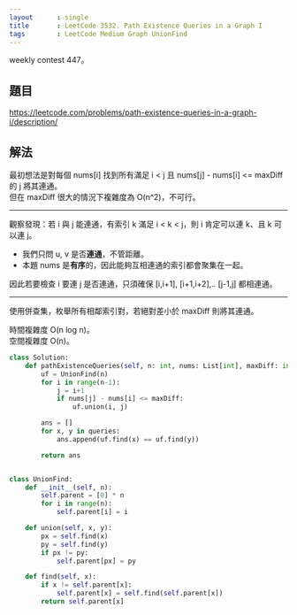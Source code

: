 ```yaml
---
layout      : single
title       : LeetCode 3532. Path Existence Queries in a Graph I
tags        : LeetCode Medium Graph UnionFind
---
```

weekly contest 447。

## 題目

<https://leetcode.com/problems/path-existence-queries-in-a-graph-i/description/>

## 解法

最初想法是對每個 nums[i] 找到所有滿足 i < j 且 nums[j] - nums[i] <= maxDiff 的 j 將其連通。  
但在 maxDiff 很大的情況下複雜度為 O(n^2)，不可行。  

---

觀察發現：若 i 與 j 能連通，有索引 k 滿足 i < k < j，則 i 肯定可以連 k、且 k 可以連 j。  

- 我們只問 u, v 是否**連通**，不管距離。  
- 本題 nums 是**有序**的，因此能夠互相連通的索引都會聚集在一起。  

因此若要檢查 i 要連 j 是否連通，只須確保 [i,i+1], [i+1,i+2],.. [j-1,j] 都相連通。  

---

使用併查集，枚舉所有相鄰索引對，若絕對差小於 maxDiff 則將其連通。  

時間複雜度 O(n log n)。  
空間複雜度 O(n)。  

```python
class Solution:
    def pathExistenceQueries(self, n: int, nums: List[int], maxDiff: int, queries: List[List[int]]) -> List[bool]:
        uf = UnionFind(n)
        for i in range(n-1):
            j = i+1
            if nums[j] - nums[i] <= maxDiff:
                uf.union(i, j)

        ans = []
        for x, y in queries:
            ans.append(uf.find(x) == uf.find(y))

        return ans


class UnionFind:
    def __init__(self, n):
        self.parent = [0] * n
        for i in range(n):
            self.parent[i] = i

    def union(self, x, y):
        px = self.find(x)
        py = self.find(y)
        if px != py:
            self.parent[px] = py

    def find(self, x):
        if x != self.parent[x]:
            self.parent[x] = self.find(self.parent[x])
        return self.parent[x]
```
